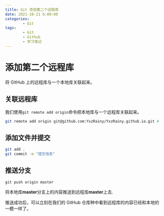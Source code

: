 ```yaml
---
title: Git 添加第二个远程库
date: 2021-10-21 6:00:00
categories:
        - Git
tags:
        - Git
        - Github
        - 学习笔记
---
```


# 添加第二个远程库

将 GitHub 上的远程库与一个本地库关联起来。

## 关联远程库

我们使用`git remote add origin`命令把本地库与一个远程库关联起来。

```sh
git remote add origin git@github.com:YxzRainy/YxzRainy.github.io.git # 远程库链接
```

## 添加文件并提交

```sh
git add .
git commit -m "提交信息"
```

## 推送分支

```
git push origin master
```

将本地库**master**分支上的内容推送到远程库**master**上去.

推送成功后，可以立刻在我们的 GitHub 仓库种中看到远程库的内容已经和本地的一模一样了。
